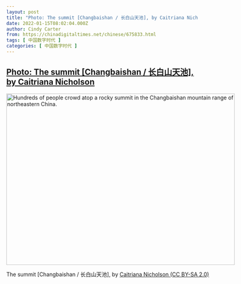 ```yaml
---
layout: post
title: "Photo: The summit [Changbaishan / 长白山天池], by Caitriana Nicholson"
date: 2022-01-15T08:02:04.000Z
author: Cindy Carter
from: https://chinadigitaltimes.net/chinese/675833.html
tags: [ 中国数字时代 ]
categories: [ 中国数字时代 ]
---
```

<!--1642233724000-->
[Photo: The summit [Changbaishan / 长白山天池], by Caitriana Nicholson](https://chinadigitaltimes.net/chinese/675833.html)
------

<div>
<div id="attachment_675834" style="width: 610px" class="wp-caption alignnone"><img aria-describedby="caption-attachment-675834" class="size-full wp-image-675834" src="http://chinadigitaltimes.net/wp-content/uploads/2022/01/The-Summit-Changbaishan-e1642233630440.jpg" alt="Hundreds of people crowd atop a rocky summit in the Changbaishan mountain range of northeastern China." width="600" height="450" srcset="https://chinadigitaltimes.net/chinese/files/2022/01/The-Summit-Changbaishan-e1642233630440.jpg 600w, https://chinadigitaltimes.net/chinese/files/2022/01/The-Summit-Changbaishan-e1642233630440-300x225.jpg 300w" sizes="(max-width: 600px) 100vw, 600px" /><p id="caption-attachment-675834" class="wp-caption-text">The summit [Changbaishan / 长白山天池], by <a href="https://www.flickr.com/photos/caitriana/7730793702/">Caitriana Nicholson (CC BY-SA 2.0)</a></p></div>
</div>
